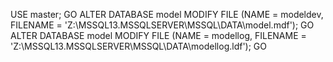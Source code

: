 USE master;
GO
ALTER DATABASE model
MODIFY FILE (NAME = modeldev, FILENAME = 'Z:\MSSQL13.MSSQLSERVER\MSSQL\DATA\model.mdf');
GO
ALTER DATABASE model
MODIFY FILE (NAME = modellog, FILENAME = 'Z:\MSSQL13.MSSQLSERVER\MSSQL\DATA\modellog.ldf');
GO